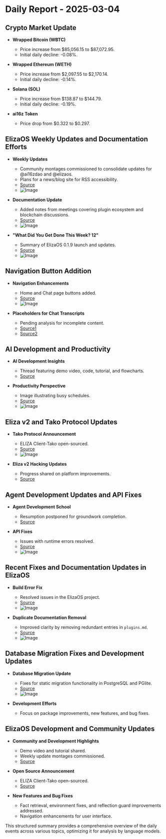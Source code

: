 # Daily Report - 2025-03-04

## Crypto Market Update

- **Wrapped Bitcoin (WBTC)**
  - Price increase from $85,056.15 to $87,072.95.
  - Initial daily decline: -0.08%.

- **Wrapped Ethereum (WETH)**
  - Price increase from $2,097.55 to $2,170.14.
  - Initial daily decline: -0.14%.

- **Solana (SOL)**
  - Price increase from $138.87 to $144.79.
  - Initial daily decline: -0.19%.

- **ai16z Token**
  - Price drop from $0.322 to $0.297.

## ElizaOS Weekly Updates and Documentation Efforts

- **Weekly Updates**
  - Community montages commissioned to consolidate updates for @ai16zdao and @elizaos.
  - Plans for a news/blog site for RSS accessibility.
  - [Source](https://twitter.com/dankvr/status/1896999270802448818)
  - ![Image](https://pbs.twimg.com/media/GlN-MviXwAAJWeI.jpg)

- **Documentation Update**
  - Added notes from meetings covering plugin ecosystem and blockchain discussions.
  - [Source](https://github.com/elizaOS/eliza/pull/3769)
  - ![Image](https://opengraph.githubassets.com/1/elizaOS/eliza/pull/3769)

- **"What Did You Get Done This Week? 12"**
  - Summary of ElizaOS 0.1.9 launch and updates.
  - [Source](https://github.com/elizaOS/eliza/pull/3768)
  - ![Image](https://opengraph.githubassets.com/1/elizaOS/eliza/pull/3768)
  
## Navigation Button Addition

- **Navigation Enhancements**
  - Home and Chat page buttons added.
  - [Source](https://github.com/elizaOS/eliza/pull/3770)
  - ![Image](https://opengraph.githubassets.com/1/elizaOS/eliza/pull/3770)

- **Placeholders for Chat Transcripts**
  - Pending analysis for incomplete content.
  - [Source1](https://discord.com/channels/1253563208833433701/1326603270893867064)
  - [Source2](https://discord.com/channels/1253563208833433701/1326603270893867064)

## AI Development and Productivity

- **AI Development Insights**
  - Thread featuring demo video, code, tutorial, and flowcharts.
  - [Source](https://twitter.com/ai16zdao/status/1897000686820450796)

- **Productivity Perspective**
  - Image illustrating busy schedules.
  - [Source](https://twitter.com/dankvr/status/1896754227512545725)
  - ![Image](https://pbs.twimg.com/media/GlKf6ySX0AAdcil.png)

## Eliza v2 and Tako Protocol Updates

- **Tako Protocol Announcement**
  - ELIZA Client-Tako open-sourced.
  - [Source](https://twitter.com/ai16zdao/status/1897009915794989434)
  - ![Image](https://pbs.twimg.com/media/GlKmtWXWsAAUSy5.jpg)

- **Eliza v2 Hacking Updates**
  - Progress shared on platform improvements.
  - [Source](https://t.co/eD5MLWWoY0)

## Agent Development Updates and API Fixes

- **Agent Development School**
  - Resumption postponed for groundwork completion.
  - [Source](https://twitter.com/shawmakesmagic/status/1897049358430040156)

- **API Fixes**
  - Issues with runtime errors resolved.
  - [Source](https://github.com/elizaOS/eliza/pull/3767)
  - ![Image](https://opengraph.githubassets.com/1/elizaOS/eliza/pull/3767)

## Recent Fixes and Documentation Updates in ElizaOS

- **Build Error Fix**
  - Resolved issues in the ElizaOS project.
  - [Source](https://github.com/elizaOS/eliza/pull/3765)
  - ![Image](https://opengraph.githubassets.com/1/elizaOS/eliza/pull/3765)

- **Duplicate Documentation Removal**
  - Improved clarity by removing redundant entries in `plugins.md`.
  - [Source](https://github.com/elizaOS/eliza/pull/3764)
  - ![Image](https://opengraph.githubassets.com/1/elizaOS/eliza/pull/3764)

## Database Migration Fixes and Development Updates

- **Database Migration Update**
  - Fixes for static migration functionality in PostgreSQL and PGlite.
  - [Source](https://github.com/elizaOS/eliza/pull/3771)
  - ![Image](https://opengraph.githubassets.com/1/elizaOS/eliza/pull/3771)

- **Development Efforts**
  - Focus on package improvements, new features, and bug fixes.

## ElizaOS Development and Community Updates

- **Community and Development Highlights**
  - Demo video and tutorial shared.
  - Weekly update montages commissioned.
  - [Source](https://twitter.com/ai16zdao/status/1897000686820450796)

- **Open Source Announcement**
  - ELIZA Client-Tako open-sourced.
  - [Source](https://twitter.com/ai16zdao/status/1897009915794989434)
  
- **New Features and Bug Fixes**
  - Fact retrieval, environment fixes, and reflection guard improvements addressed.
  - Navigation enhancements for user interface. 

This structured summary provides a comprehensive overview of the daily events across various topics, optimizing it for analysis by language models.
